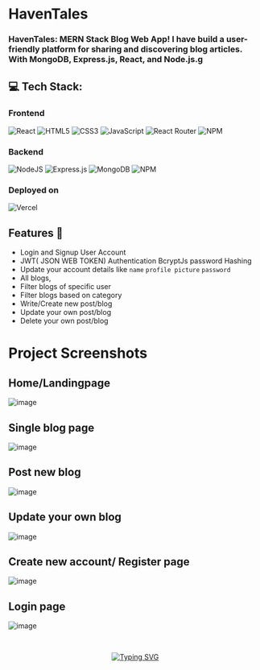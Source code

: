 # HavenTales
### HavenTales: MERN Stack Blog Web App! I have build a user-friendly platform for sharing and discovering blog articles. With MongoDB, Express.js, React, and Node.js.g

## 💻 Tech Stack:
### Frontend
![React](https://img.shields.io/badge/react-%2320232a.svg?style=for-the-badge&logo=react&logoColor=%2361DAFB) 
![HTML5](https://img.shields.io/badge/html5-%23E34F26.svg?style=for-the-badge&logo=html5&logoColor=white) ![CSS3](https://img.shields.io/badge/css3-%231572B6.svg?style=for-the-badge&logo=css3&logoColor=white) ![JavaScript](https://img.shields.io/badge/javascript-%23323330.svg?style=for-the-badge&logo=javascript&logoColor=%23F7DF1E) ![React Router](https://img.shields.io/badge/React_Router-CA4245?style=for-the-badge&logo=react-router&logoColor=white)  ![NPM](https://img.shields.io/badge/NPM-%23000000.svg?style=for-the-badge&logo=npm&logoColor=white)  

### Backend
![NodeJS](https://img.shields.io/badge/node.js-6DA55F?style=for-the-badge&logo=node.js&logoColor=white) 
 ![Express.js](https://img.shields.io/badge/express.js-%23404d59.svg?style=for-the-badge&logo=express&logoColor=%2361DAFB)
  ![MongoDB](https://img.shields.io/badge/MongoDB-%234ea94b.svg?style=for-the-badge&logo=mongodb&logoColor=white) 
![NPM](https://img.shields.io/badge/NPM-%23000000.svg?style=for-the-badge&logo=npm&logoColor=white) 
### Deployed on
![Vercel](https://img.shields.io/badge/vercel-%23000000.svg?style=for-the-badge&logo=vercel&logoColor=white)

## Features 🚀 
   - Login and Signup User Account
   - JWT( JSON WEB TOKEN) Authentication BcryptJs password Hashing
   - Update your account details like `name` `profile picture` `password`
   - All blogs,
   - Filter blogs of specific user
   - Filter blogs based on category
   - Write/Create new post/blog
   - Update your own post/blog
   - Delete your own post/blog

# Project Screenshots

## Home/Landingpage
![image](https://github.com/Sahnawaz7hussain/HavenTales_blog/assets/101489367/877ac3d8-e741-4ead-bd4b-6315bebbd54c)

## Single blog page
![image](https://github.com/Sahnawaz7hussain/HavenTales_blog/assets/101489367/a5d83d86-2349-4cf0-b91b-3d4593d0d220)

## Post new blog
![image](https://github.com/Sahnawaz7hussain/HavenTales_blog/assets/101489367/f077e014-a1f3-46a5-a1cd-e7062986c2ec)

## Update your own blog
![image](https://github.com/Sahnawaz7hussain/HavenTales_blog/assets/101489367/fbdd2d6e-edc4-42d8-95dc-a186b0d26246)

## Create new account/ Register page
![image](https://github.com/Sahnawaz7hussain/HavenTales_blog/assets/101489367/1325ef7d-d4ab-4634-b0dd-5dbb92a42d7a)

## Login page
![image](https://github.com/Sahnawaz7hussain/HavenTales_blog/assets/101489367/78ad016f-b06a-480d-8f3e-aa795ac5ca28)

<br>
<p align="center"><a align="center" href="https://git.io/typing-svg"><img src="https://readme-typing-svg.herokuapp.com?font=Fira+Code&pause=1000&center=true&vCenter=true&width=435&lines=Thank+you+for+your+precious+Time." alt="Typing SVG" /></a></p>
